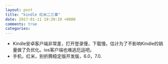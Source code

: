 ```yaml
---
layout: post
title: "kindle 红米二三事"
date: 2017-01-11 19:39:19 +0800
comments: true
categories: 
---
```

- Kindle安卓客户端非常差，打开登录慢，下载慢。估计为了不影响Kindle的销量做了负优化。ios客户端也难逃厄运吧。  
- 手机，红米，别折腾稳定版开发版，6.0，7.0.
